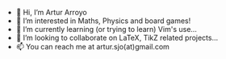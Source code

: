 - 👋 Hi, I’m Artur Arroyo
- 👀 I’m interested in Maths, Physics and board games!
- 🌱 I’m currently learning (or trying to learn) Vim's use...
- 💞️ I’m looking to collaborate on LaTeX, TikZ related projects...
- 📫 You can reach me at artur.sjo(at)gmail.com

<!---
artur-sjo/artur-sjo is a ✨ special ✨ repository because its `README.md` (this file) appears on your GitHub profile.
You can click the Preview link to take a look at your changes.
--->
